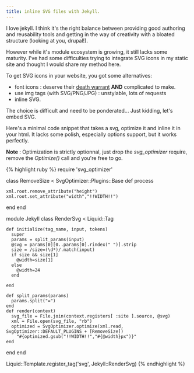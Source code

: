 ```yaml
---
title: inline SVG files with Jekyll.
---
```


I love jekyll. I think it's the right balance between providing good authoring and reusability tools and getting in the way of creativity with a bloated structure (looking at you, drupal!).

However while it's module ecosystem is growing, it still lacks some maturity. I've had some difficulties trying to integrate SVG icons in my static site and thought I would share my method here.

To get SVG icons in your website, you got some alternatives:

- font icons : deserve their [death warrant](https://speakerdeck.com/ninjanails/death-to-icon-fonts) **AND** complicated to make.
- use img tags (with SVG/PNG/JPG) : unstylable, lots of requests
- inline SVG.

The choice is difficult and need to be ponderated... Just kidding, let's embed SVG.

Here's a minimal code snippet that takes a svg, optimize it and inline it in your html. It lacks some polish, especially options support, but it works perfectly.

**Note** : Optimization is strictly optionnal, just drop the *svg_optimizer* require, remove the *Optimize()* call and you're free to go.

{% highlight ruby %}
require 'svg_optimizer'

class RemoveSize < SvgOptimizer::Plugins::Base
  def process

    xml.root.remove_attribute("height")
    xml.root.set_attribute("width","!!WIDTH!!")
  end
end

module Jekyll
  class RenderSvg < Liquid::Tag

    def initialize(tag_name, input, tokens)
      super
      params = split_params(input)
      @svg = params[0][0..params[0].rindex(" ")].strip
      size = /size=(\d*)/.match(input)
      if size && size[1]
        @width=size[1]
      else
        @width=24
      end

    end

    def split_params(params)
      params.split("=")
    end
    def render(context)
      svg_file = File.join(context.registers[ :site ].source, @svg)
      xml = File.open(svg_file, "rb")
      optimized = SvgOptimizer.optimize(xml.read, SvgOptimizer::DEFAULT_PLUGINS + [RemoveSize])
	    "#{optimized.gsub("!!WIDTH!!","#{@width}px")}"
    end
  end
end

Liquid::Template.register_tag('svg', Jekyll::RenderSvg)
{% endhighlight %}

